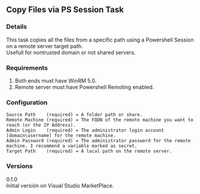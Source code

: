 ## Copy Files via PS Session Task

### Details
This task copies all the files from a specific path using a Powershell Session on a remote server target path.  
Usefull for nontrusted domain or not shared servers.

### Requirements
1. Both ends must have WinRM 5.0.
1. Remote server must have Powershell Remoting enabled.

### Configuration
```
Source Path    (required) = A folder path or share.
Remote Machine (required) = The FQDN of the remote machine you want to reach (or the IP Address).
Admin Login    (required) = The administrator login account [domain\username] for the remote machine.
Admin Password (required) = The administrator password for the remote machine. I recommend a variable marked as secret.
Target Path    (required) = A local path on the remote server.
```

### Versions
0.1.0  
Initial versión on Visual Studio MarketPlace.  